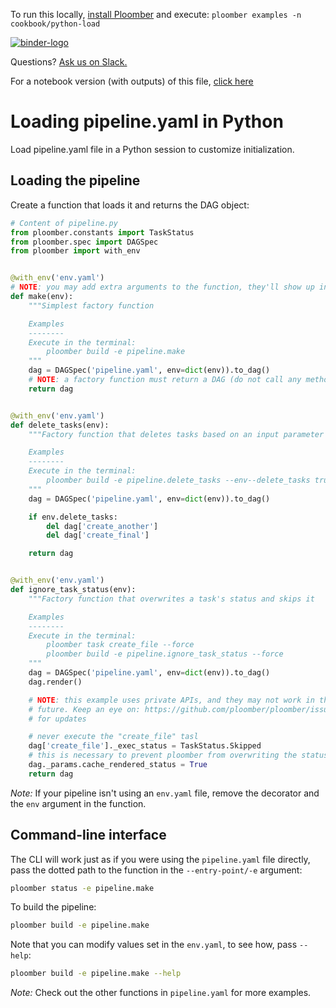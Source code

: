 <!-- start header -->
To run this locally, [install Ploomber](https://docs.ploomber.io/en/latest/get-started/quick-start.html) and execute: `ploomber examples -n cookbook/python-load`

[![binder-logo](https://raw.githubusercontent.com/ploomber/projects/master/_static/open-in-jupyterlab.svg)](https://binder.ploomber.io/v2/gh/ploomber/binder-env/main?urlpath=git-pull%3Frepo%3Dhttps%253A%252F%252Fgithub.com%252Fploomber%252Fprojects%26urlpath%3Dlab%252Ftree%252Fprojects%252Fcookbook/python-load%252FREADME.ipynb%26branch%3Dmaster)

Questions? [Ask us on Slack.](https://ploomber.io/community/)

For a notebook version (with outputs) of this file, [click here](https://github.com/ploomber/projects/blob/master/cookbook/python-load/README.ipynb)
<!-- end header -->



# Loading pipeline.yaml in Python

<!-- start description -->
Load pipeline.yaml file in a Python session to customize initialization.
<!-- end description -->

## Loading the pipeline

Create a function that loads it and returns the DAG object:

<!-- #md -->
```python
# Content of pipeline.py
from ploomber.constants import TaskStatus
from ploomber.spec import DAGSpec
from ploomber import with_env


@with_env('env.yaml')
# NOTE: you may add extra arguments to the function, they'll show up in the cli
def make(env):
    """Simplest factory function

    Examples
    --------
    Execute in the terminal:
        ploomber build -e pipeline.make
    """
    dag = DAGSpec('pipeline.yaml', env=dict(env)).to_dag()
    # NOTE: a factory function must return a DAG (do not call any methods)
    return dag


@with_env('env.yaml')
def delete_tasks(env):
    """Factory function that deletes tasks based on an input parameter

    Examples
    --------
    Execute in the terminal:
        ploomber build -e pipeline.delete_tasks --env--delete_tasks true
    """
    dag = DAGSpec('pipeline.yaml', env=dict(env)).to_dag()

    if env.delete_tasks:
        del dag['create_another']
        del dag['create_final']

    return dag


@with_env('env.yaml')
def ignore_task_status(env):
    """Factory function that overwrites a task's status and skips it

    Examples
    --------
    Execute in the terminal:
        ploomber task create_file --force
        ploomber build -e pipeline.ignore_task_status --force
    """
    dag = DAGSpec('pipeline.yaml', env=dict(env)).to_dag()
    dag.render()

    # NOTE: this example uses private APIs, and they may not work in the
    # future. Keep an eye on: https://github.com/ploomber/ploomber/issues/681
    # for updates

    # never execute the "create_file" tasl
    dag['create_file']._exec_status = TaskStatus.Skipped
    # this is necessary to prevent ploomber from overwriting the status
    dag._params.cache_rendered_status = True
    return dag

```
<!-- #endmd -->

*Note:* If your pipeline isn't using an `env.yaml` file, remove the decorator and the `env` argument in the function.


## Command-line interface

The CLI will work just as if you were using the `pipeline.yaml` file directly, pass the dotted path to the function in the `--entry-point/-e` argument:

```sh
ploomber status -e pipeline.make
```

To build the pipeline:

```sh
ploomber build -e pipeline.make
```

Note that you can modify values set in the `env.yaml`, to see how, pass ``--help``:

```sh
ploomber build -e pipeline.make --help
```

*Note:* Check out the other functions in `pipeline.yaml` for more examples.
